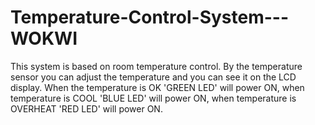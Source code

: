 # Temperature-Control-System---WOKWI
This system is based on room temperature control. By the temperature sensor you can adjust the temperature and you can see it on the LCD display. When the temperature is OK 'GREEN LED' will power ON, when temperature is COOL 'BLUE LED' will power ON, when temperature is OVERHEAT 'RED LED' will power ON.
